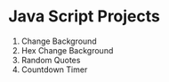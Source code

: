 # Java Script Projects

1. Change Background
2. Hex Change Background
3. Random Quotes
4. Countdown Timer
